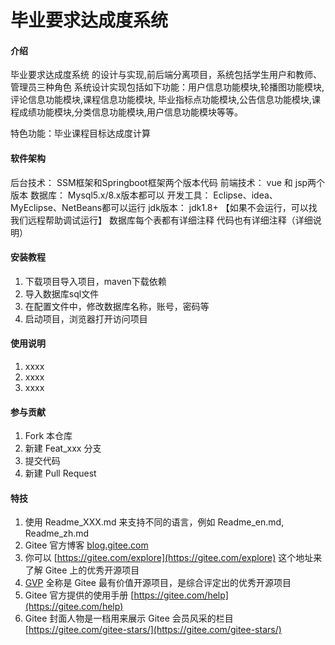 # 毕业要求达成度系统

#### 介绍
毕业要求达成度系统 的设计与实现,前后端分离项目，系统包括学生用户和教师、管理员三种角色
系统设计实现包括如下功能：用户信息功能模块,轮播图功能模块,评论信息功能模块,课程信息功能模块,
毕业指标点功能模块,公告信息功能模块,课程成绩功能模块,分类信息功能模块,用户信息功能模块等等。

特色功能：毕业课程目标达成度计算

#### 软件架构
后台技术： SSM框架和Springboot框架两个版本代码
前端技术： vue 和 jsp两个版本
数据库：   Mysql5.x/8.x版本都可以
开发工具： Eclipse、idea、MyEclipse、NetBeans都可以运行
jdk版本： jdk1.8+
【如果不会运行，可以找我们远程帮助调试运行】
数据库每个表都有详细注释
代码也有详细注释（详细说明）


#### 安装教程

1.  下载项目导入项目，maven下载依赖
2.  导入数据库sql文件
3.  在配置文件中，修改数据库名称，账号，密码等
4.  启动项目，浏览器打开访问项目

#### 使用说明

1.  xxxx
2.  xxxx
3.  xxxx

#### 参与贡献

1.  Fork 本仓库
2.  新建 Feat_xxx 分支
3.  提交代码
4.  新建 Pull Request


#### 特技

1.  使用 Readme\_XXX.md 来支持不同的语言，例如 Readme\_en.md, Readme\_zh.md
2.  Gitee 官方博客 [blog.gitee.com](https://blog.gitee.com)
3.  你可以 [https://gitee.com/explore](https://gitee.com/explore) 这个地址来了解 Gitee 上的优秀开源项目
4.  [GVP](https://gitee.com/gvp) 全称是 Gitee 最有价值开源项目，是综合评定出的优秀开源项目
5.  Gitee 官方提供的使用手册 [https://gitee.com/help](https://gitee.com/help)
6.  Gitee 封面人物是一档用来展示 Gitee 会员风采的栏目 [https://gitee.com/gitee-stars/](https://gitee.com/gitee-stars/)
